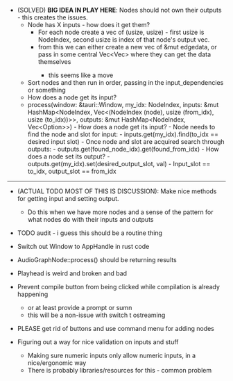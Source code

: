 - (SOLVED) **BIG IDEA IN PLAY HERE**: Nodes should not own their outputs - this creates the issues.
    - Node has X inputs - how does it get them?
        - For each node create a vec of (usize, usize) - first usize is NodeIndex, second usize is index of that node's output vec.
        - from this we can either create a new vec of &mut edgedata, or pass in some central Vec<Vec<EdgeData>> where they can get the data themselves
            - this seems like a move
    - Sort nodes and then run in order, passing in the input_dependencies or something
    - How does a node get its input?
    -  process(window: &tauri::Window, 
        my_idx: NodeIndex, 
        inputs: &mut HashMap<NodeIndex<u32>, Vec<(NodeIndex<u32> (node), usize (from_idx), usize (to_idx))>>, 
        outputs: &mut HashMap<NodeIndex<u32>, Vec<Option<EdgeData>>>)
            - How does a node get its input?
                - Node needs to find the node and slot for input:
                    - inputs.get(my_idx).find(to_idx == desired input slot)
                - Once node and slot are acquired search through outputs:
                    - outputs.get(found_node_idx).get(found_from_idx)
            - How does a node set its output?
                - outputs.get(my_idx).set(desired_output_slot, val)
            - Input_slot == to_idx, output_slot == from_idx

--------------------------------

- (ACTUAL TODO MOST OF THIS IS DISCUSSION): Make nice methods for getting input and setting output.
    - Do this when we have more nodes and a sense of the pattern for what nodes do with their inputs and outputs
- TODO audit - i guess this should be a routine thing

- Switch out Window to AppHandle in rust code
- AudioGraphNode::process() should be returning results
- Playhead is weird and broken and bad
- Prevent compile button from being clicked while compilation is already happening
    - or at least provide a prompt or sumn
    - this will be a non-issue with switch t ostreaming
- PLEASE get rid of buttons and use command menu for adding nodes
- Figuring out a way for nice validation on inputs and stuff
    - Making sure numeric inputs only allow numeric inputs, in a nice/ergonomic way
    - There is probably libraries/resources for this - common problem
